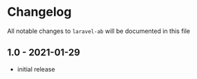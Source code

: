 # Changelog

All notable changes to `laravel-ab` will be documented in this file

## 1.0 - 2021-01-29

- initial release
